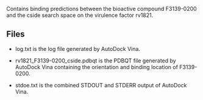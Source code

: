 Contains binding predictions between the bioactive compound F3139-0200 and the cside search space on the virulence factor rv1821.

## Files

- log.txt is the log file generated by AutoDock Vina.

- rv1821_F3139-0200_cside.pdbqt is the PDBQT file generated by AutoDock Vina containing the orientation and binding location of F3139-0200.

- stdoe.txt is the combined STDOUT and STDERR output of AutoDock Vina.

